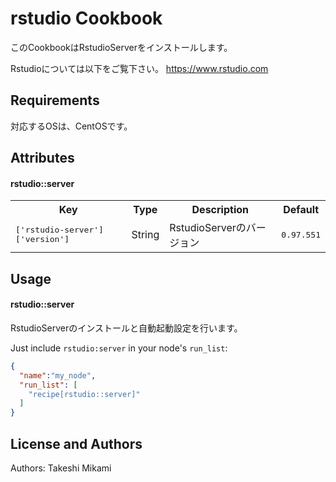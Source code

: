 rstudio Cookbook
================

このCookbookはRstudioServerをインストールします。

Rstudioについては以下をご覧下さい。
 https://www.rstudio.com

Requirements
------------

対応するOSは、CentOSです。


Attributes
----------
#### rstudio::server
<table>
  <tr>
    <th>Key</th>
    <th>Type</th>
    <th>Description</th>
    <th>Default</th>
  </tr>
  <tr>
    <td><tt>['rstudio-server']['version']</tt></td>
    <td>String</td>
    <td>RstudioServerのバージョン</td>
    <td><tt>0.97.551</tt></td>
  </tr>
</table>

Usage
-----
#### rstudio::server
RstudioServerのインストールと自動起動設定を行います。

Just include `rstudio:server` in your node's `run_list`:

```json
{
  "name":"my_node",
  "run_list": [
    "recipe[rstudio::server]"
  ]
}
```

License and Authors
-------------------
Authors: Takeshi Mikami
